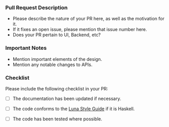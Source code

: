 ### Pull Request Description

- Please describe the nature of your PR here, as well as the motivation for it.
- If it fixes an open issue, please mention that issue number here. 
- Does your PR pertain to UI, Backend, etc?

### Important Notes

- Mention important elements of the design.
- Mention any notable changes to APIs. 

### Checklist
Please include the following checklist in your PR:

- [  ] The documentation has been updated if necessary.
- [  ] The code conforms to the [Luna Style Guide](https://github.com/luna/wiki/blob/master/code-style/01.general.md) if it is Haskell.
- [  ] The code has been tested where possible.

